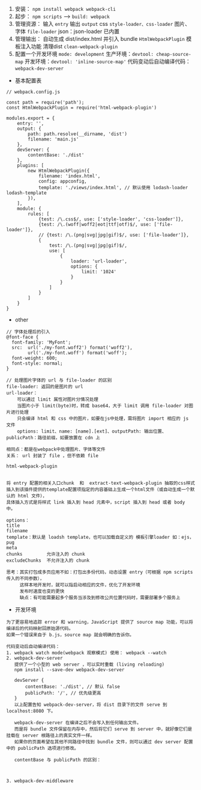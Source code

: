 1. 安装： `npm install webpack webpack-cli`
2. 起步： `npm scripts` --> `build: webpack`
3. 管理资源：
   输入 `entry`
   输出 `output`
   css  `style-loader、css-loader`
   图片、字体  `file-loader`
   json：json-loader 已内置
4. 管理输出：
    自动生成 dist/index.html 并引入 bundle  `HtmlWebpackPlugin`
    模板注入功能
    清理dist `clean-webpack-plugin`
5. 配置一个开发环境
    `mode: development` 
    生产环境：`devtool: cheap-source-map`
    开发环境：`devtool: 'inline-source-map'`
    代码变动后自动编译代码：`webpack-dev-server`

- 基本配置表
```
// webpack.config.js

const path = require('path');
const HtmlWebpackPlugin = require('html-webpack-plugin')

modules.export = {
    entry: '',
    output: {
        path: path.resolve(__dirname, 'dist')
        filename: 'main.js'
    },
    devServer: {
        contentBase: './dist'
    },
    plugins: [
        new HtmlWebpackPlugin({
            filename: 'index.html',
            config: appconfig,
            template: './views/index.html', // 默认使用 lodash-loader  lodash-template
        }),
    ],
    module: {
        rules: [
            {test: /\.css$/, use: ['style-loader', 'css-loader']},
            {test: /\.(woff|woff2|eot|ttf|otf)$/, use: ['file-loader']},
            // {test: /\.(png|svg|jpg|gif)$/, use: ['file-loader']},
            {
                test: /\.(png|svg|jpg|gif)$/, 
                use: [
                    {
                        loader: 'url-loader',
                        options: {
                            limit: '1024'
                        }
                    }
                ]
            }
        ]
    }
}
```

- other 
```
// 字体处理后的引入
@font-face {
  font-family: 'MyFont';
  src:  url('./my-font.woff2') format('woff2'),
        url('./my-font.woff') format('woff');
  font-weight: 600;
  font-style: normal;
}

// 处理图片字体的 url 与 file-loader 的区别
file-loader: 返回的是图片的 url
url-loader：
    可以通过 limit 属性对图片分情况处理
    当图片小于 limit(byte)时，转成 base64，大于 limit 调用 file-loader 对图片进行处理
    只会编译 html 和 css 中的图片，如要在js中处理，需将图片 import 相应的 js 文件
    options: limit、name: [name].[ext]、outputPath: 输出位置、publicPath：路径前缀，如要放置在 cdn 上

相同点：都是在webpack中处理图片、字体等文件
关系： url 封装了 file ，但不依赖 file
```
```
html-webpack-plugin


将 entry 配置的相关入口chunk  和  extract-text-webpack-plugin 抽取的css样式   
插入到该插件提供的template配置项指定的内容基础上生成一个html文件（或自动生成一个默认的 html 文件），
具体插入方式是将样式 link 插入到 head 元素中，script 插入到 head 或者 body 中。

options：
title
filename
template：默认是 loadsh template，也可以加载自定义的 模板引擎loader 如：ejs，pug
meta 
chunks         允许注入的 chunk
excludeChunks  不允许注入的 chunk

思考：其实打包成多页应用不如：打包出多份代码，动态设置 entry（可根据 npm scripts 传入的不同参数），
     这样本地开发时，就可以指启动相应的文件，优化了开发环境
     发布时速度也变的更快
     缺点：有可能需要起多个服务当涉及到修改公共位置代码时，需要部署多个服务上
```

- 开发环境
```
为了更容易地追踪 error 和 warning，JavaScript 提供了 source map 功能，可以将编译后的代码映射回原始源代码。
如果一个错误来自于 b.js，source map 就会明确的告诉你。

代码变动后自动编译代码：
1. webpack watch mode(webpack 观察模式) 使用： webpack --watch
2. webpack-dev-server
   提供了一个小型的 web server ，可以实时重载 (living reloading)
   npm install --save-dev webpack-dev-server

   devServer {
       contentBase: './dist', // 默认 false
       publicPath: '/', // 优先级更高
   }
   以上配置告知 webpack-dev-server，将 dist 目录下的文件 serve 到 localhost:8080 下。
   
   webpack-dev-server 在编译之后不会写入到任何输出文件。
   而是将 bundle 文件保留在内存中，然后将它们 serve 到 server 中，就好像它们是挂载在 server 根路径上的真实文件一样。
   如果你的页面希望在其他不同路径中找到 bundle 文件，则可以通过 dev server 配置中的 publicPath 选项进行修改。

   contentBase 与 publicPath 的区别：
   


3. webpack-dev-middleware


```